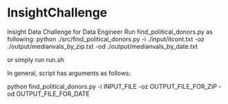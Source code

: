 # InsightChallenge
Insight Data Challenge for Data Engineer
Run find_political_donors.py as following:
python ./src/find_political_donors.py -i ./input/itcont.txt -oz ./output/medianvals_by_zip.txt -od ./output/medianvals_by_date.txt

or simply run run.sh

In general, script has arguments as follows:

python find_political_donors.py -i INPUT_FILE -oz OUTPUT_FILE_FOR_ZIP -od OUTPUT_FILE_FOR_DATE
